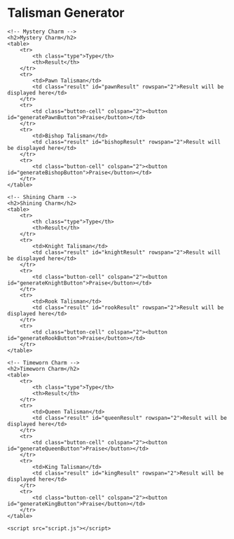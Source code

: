 <!DOCTYPE html>
<html lang="en">
<head>
    <meta charset="UTF-8">
    <meta name="viewport" content="width=device-width, initial-scale=1.0">
    <title>Talisman Generator</title>
    <style>
        table {
            width: 50%;
            border-collapse: collapse;
            margin-bottom: 20px;
        }
        th, td {
            border: 1px solid #ddd;
            padding: 8px;
            text-align: left;
        }
        th {
            background-color: #f4f4f4;
        }
        button {
            margin-top: 10px;
        }
        .result {
            margin-top: 10px;
            padding: 10px;
            border: 1px solid #ddd;
            width: 100%; /* Make sure the result fills the available space */
            box-sizing: border-box; /* Include padding and border in element's total width and height */
        }
        .type {
            width: 20%;
            vertical-align: top;
        }
        .button-cell {
            text-align: center;
        }
    </style>
</head>
<body>
    <h1>Talisman Generator</h1>

    <!-- Mystery Charm -->
    <h2>Mystery Charm</h2>
    <table>
        <tr>
            <th class="type">Type</th>
            <th>Result</th>
        </tr>
        <tr>
            <td>Pawn Talisman</td>
            <td class="result" id="pawnResult" rowspan="2">Result will be displayed here</td>
        </tr>
        <tr>
            <td class="button-cell" colspan="2"><button id="generatePawnButton">Praise</button></td>
        </tr>
        <tr>
            <td>Bishop Talisman</td>
            <td class="result" id="bishopResult" rowspan="2">Result will be displayed here</td>
        </tr>
        <tr>
            <td class="button-cell" colspan="2"><button id="generateBishopButton">Praise</button></td>
        </tr>
    </table>

    <!-- Shining Charm -->
    <h2>Shining Charm</h2>
    <table>
        <tr>
            <th class="type">Type</th>
            <th>Result</th>
        </tr>
        <tr>
            <td>Knight Talisman</td>
            <td class="result" id="knightResult" rowspan="2">Result will be displayed here</td>
        </tr>
        <tr>
            <td class="button-cell" colspan="2"><button id="generateKnightButton">Praise</button></td>
        </tr>
        <tr>
            <td>Rook Talisman</td>
            <td class="result" id="rookResult" rowspan="2">Result will be displayed here</td>
        </tr>
        <tr>
            <td class="button-cell" colspan="2"><button id="generateRookButton">Praise</button></td>
        </tr>
    </table>

    <!-- Timeworn Charm -->
    <h2>Timeworn Charm</h2>
    <table>
        <tr>
            <th class="type">Type</th>
            <th>Result</th>
        </tr>
        <tr>
            <td>Queen Talisman</td>
            <td class="result" id="queenResult" rowspan="2">Result will be displayed here</td>
        </tr>
        <tr>
            <td class="button-cell" colspan="2"><button id="generateQueenButton">Praise</button></td>
        </tr>
        <tr>
            <td>King Talisman</td>
            <td class="result" id="kingResult" rowspan="2">Result will be displayed here</td>
        </tr>
        <tr>
            <td class="button-cell" colspan="2"><button id="generateKingButton">Praise</button></td>
        </tr>
    </table>

    <script src="script.js"></script>
</body>
</html>
